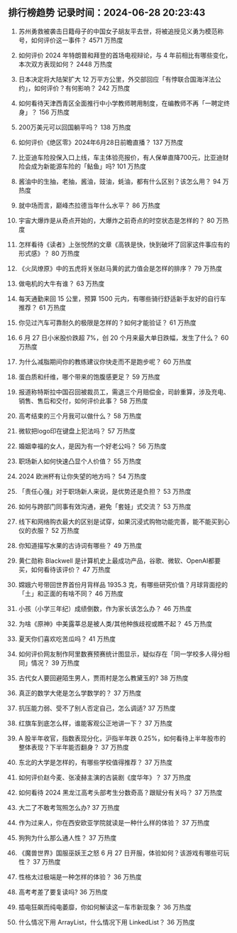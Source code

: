 
## 排行榜趋势 记录时间：2024-06-28 20:23:43
  
  1. 苏州勇救被袭击日籍母子的中国女子胡友平去世，将被追授见义勇为模范称号，如何评价这一事件？ 4571 万热度
    
  2. 如何评价 2024 年特朗普和拜登的首场电视辩论，与 4 年前相比有哪些变化，本次双方表现如何？ 2448 万热度
    
  3. 日本决定将大陆架扩大 12 万平方公里，外交部回应「有悖联合国海洋法公约」，如何评价？有何影响？ 242 万热度
    
  4. 如何看待天津西青区全面推行中小学教师聘用制度，在编教师不再「一聘定终身」？ 156 万热度
    
  5. 200万美元可以回国躺平吗？ 138 万热度
    
  6. 如何评价《绝区零》2024年6月28日前瞻直播？ 137 万热度
    
  7. 比亚迪车险投保入口上线，车主体验亮报价，有人保单直降700元，比亚迪财险会成为新能源车险的「鲇鱼」吗? 101 万热度
    
  8. 酱油中的生抽，老抽，酱油，豉油，蚝油，都有什么区别？该怎么用？ 94 万热度
    
  9. 就中场而言，巅峰杰拉德当年什么水平？ 86 万热度
    
  10. 宇宙大爆炸是从奇点开始的，大爆炸之前奇点的时空状态是怎样的？ 80 万热度
    
  11. 怎样看待《读者》上张悦然的文章《高铁是快，快到破坏了回家这件事应有的形式感》？ 80 万热度
    
  12. 《火凤燎原》中的五虎将关张赵马黄的武力值会是怎样的排序？ 79 万热度
    
  13. 做电机的大牛有谁？ 63 万热度
    
  14. 每天通勤来回 15 公里，预算 1500 元内，有哪些骑行舒适新手友好的自行车推荐？ 61 万热度
    
  15. 你见过汽车可靠耐久的极限是怎样的？如何才能验证？ 61 万热度
    
  16. 6 月 27 日小米股价跌超 7%，创 20 个月来最大单日跌幅，发生了什么？ 60 万热度
    
  17. 为什么减脂期间你的教练建议你快走而不是跑步呢？ 60 万热度
    
  18. 蛋白质和纤维，哪个带来的饱腹感更足？ 59 万热度
    
  19. 报道称特斯拉中国召回被裁员工，需退三个月赔偿金，司龄重算，涉及充电、销售、售后和交付，如何评价此事？ 58 万热度
    
  20. 高考结束的三个月我可以做什么？ 58 万热度
    
  21. 微软把logo印在键盘上犯法吗？ 57 万热度
    
  22. 婚姻幸福的女人，是因为有一个好老公吗？ 56 万热度
    
  23. 职场新人如何快速凸显个人价值？ 55 万热度
    
  24. 2024 欧洲杯有让你失望的地方吗？ 54 万热度
    
  25. 「责任心强」对于职场新人来说，是优势还是负担？ 53 万热度
    
  26. 如何与跨部门同事有效沟通，避免「套娃」式交流？ 53 万热度
    
  27. 线下和网络购衣最大的区别是试穿，如果沉浸式购物功能完善，能不能买到心仪的衣服？ 52 万热度
    
  28. 你知道描写水果的古诗词有哪些？ 49 万热度
    
  29. 黄仁勋称 Blackwell 是计算机史上最成功产品，谷歌、微软、OpenAI都要买，如何看待该评价？ 47 万热度
    
  30. 嫦娥六号带回世界首份月背样品 1935.3 克，有哪些研究价值？月球背面挖的「土」和正面的有啥不同？ 46 万热度
    
  31. 小孩（小学三年纪）成绩倒数，作为家长该怎么办？ 46 万热度
    
  32. 为啥《原神》中美露莘总是被人类/其他种族歧视或瞧不起？ 45 万热度
    
  33. 夏天你们喜欢吃苦瓜吗？ 41 万热度
    
  34. 如何评价网友制作阿里数赛预赛统计图显示，疑似存在「同一学校多人得分相同」情况？ 39 万热度
    
  35. 古代女人要回避陌生男人，贾雨村是怎么教黛玉的? 38 万热度
    
  36. 真正的数学大佬是怎么学数学的？ 37 万热度
    
  37. 抗压能力弱、受不了别人否定自己，怎么调适? 37 万热度
    
  38. 红旗车到底怎么样，谁能客观公正地讲一下？ 37 万热度
    
  39. A 股半年收官，指数表现分化，沪指半年跌 0.25%，如何看待上半年股市的整体表现？下半年能否翻身？ 37 万热度
    
  40. 东北的大学是怎样的，有哪些学校值得推荐？ 37 万热度
    
  41. 如何评价赵今麦、张凌赫主演的古装剧《度华年》？ 37 万热度
    
  42. 如何看待 2024 黑龙江高考头部考生分数奇高？跟赋分有关吗？ 37 万热度
    
  43. 大二了不敢考驾照怎么办? 37 万热度
    
  44. 作为过来人，你在西安欧亚学院就读是一种什么样的体验？ 37 万热度
    
  45. 狗狗为什么那么通人性？ 37 万热度
    
  46. 《魔兽世界》国服巫妖王之怒 6 月 27 日开服，体验如何？该游戏有哪些可玩性？ 37 万热度
    
  47. 性格太过极端是一种怎样的体验？ 36 万热度
    
  48. 高考考差了要复读吗? 36 万热度
    
  49. 插电狂飙而纯电萎靡，你如何解读这一车市新现象？ 36 万热度
    
  50. 什么情况下用 ArrayList，什么情况下用 LinkedList？ 36 万热度
    